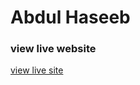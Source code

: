 # Abdul Haseeb

### view live website
[view live site](https://a-haseeb1233.github.io/tea-webstie-ui/)